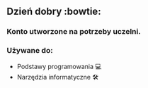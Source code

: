 ## Dzień dobry :bowtie:

### Konto utworzone na potrzeby uczelni.

### Używane do:
- Podstawy programowania :computer:
- Narzędzia informatyczne :hammer_and_wrench:
